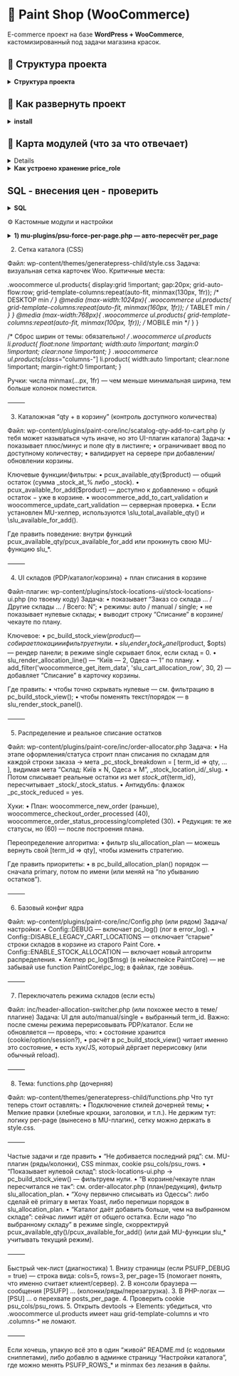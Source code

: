# 🛒 Paint Shop (WooCommerce)

E-commerce проект на базе **WordPress + WooCommerce**, кастомизированный под задачи магазина красок.

## 📂 Структура проекта
<details>
<summary><strong>Структура проекта</strong></summary>

```text
wp-content/
├─ mu-plugins/
│  ├─ psu-force-per-page.php        # per_page = колонки × ряды (cookie psu_cols/psu_rows)
│  ├─ stock-import-csv-lite.php     # лёгкий CSV-импорт (склады/остатки — lite)
│  └─ stock-locations-ui.php        # UI-патчи отображения остатков по складам
│
├─ plugins/
│  ├─ paint-core/
│  │  ├─ assets/
│  │  │  └─ css/
│  │  │     └─ catalog-qty.css      # стили qty/кнопок в каталоге
│  │  ├─ inc/
│  │  │  ├─ catalog-qty-add-to-cart.php   # qty + «в корзину» в один ряд, состояния и лимиты
│  │  │  ├─ header-allocation-switcher.php# селекторы «Списание/Склад» в шапке + AJAX
│  │  │  ├─ order-allocator.php           # расчёт плана списания по складам (slu_allocation_plan)
│  │  │  ├─ order-attach-csv.php          # вспом. CSV для заказов
│  │  │  ├─ role-price-importer.php       # импорт цен по ролям (страница в админке)
│  │  │  ├─ sku-gtin-admin-columns.php    # колонки SKU/GTIN в админке
│  │  │  ├─ sku-gtin-front-emails.php     # вывод SKU/GTIN на фронте/в письмах
│  │  │  ├─ stock-import-table.php        # таблица импорта остатков
│  │  │  ├─ stock-locations-display.php   # виджеты/шаблоны остатков
│  │  │  ├─ config.php                    # базовые константы/переключатели
│  │  │  └─ paint-core.php                # загрузчик инклудов
│  │  └─ paint-core.php                   # главный файл плагина
│  │
│  ├─ paint-shop-ux/
│  │  └─ paint-shop-ux.php         # мелкие UX-правки магазина
│  │
│  ├─ role-price/
│  │  └─ role-price.php            # цены по ролям: мета-ключи _wpc_price_role_*
│  │
│  └─ stock-sync-to-woo/
│     └─ stock-sync-to-woo.php     # синк остатков в Woo (интеграция)
│
├─ themes/
│  └─ generatepress-child/
│     └─ style.css                 # сетка каталога (CSS Grid), мелкие стили
│
└─ uploads/                        # медиа (в Git не храним)
```
</details>



## 🚀 Как развернуть проект
<details>
    <summary><strong> install </strong></summary>
1. Установить WordPress и WooCommerce (через WP-CLI):
   ```bash
   wp core download --locale=ru_RU
   wp core config --dbname=paint --dbuser=root --dbpass=root --dbhost=localhost
   wp core install --url=http://localhost --title="Paint Shop" --admin_user=admin --admin_password=admin --admin_email=admin@example.com
   wp plugin install woocommerce --activate
	2.	Подтянуть кастомные файлы:
   git clone git@github.com:VMalakhatka/paint-shop.git .
   	3.	Активировать тему:
    wp theme activate my-theme
    	4.	Активировать кастомные плагины:

        wp plugin activate my-custom-plugin

</details>

## 🎯 Карта модулей (что за что отвечает)
<details>
### 🧩 MU Plugins
| Файл / Модуль | Назначение | Ключевые настройки / хуки | Где искать в админке |
|---------------|------------|---------------------------|----------------------|
| **mu-plugins/psu-force-per-page.php** | Выдаёт на витринах товаров `per_page = колонки × ряды`. Колонки меряются на клиенте, пишутся в cookie. | Константы: `PSUFP_ROWS`, `PSUFP_FALLBACK_COLS`, `PSUFP_COOKIE_COLS`, `PSUFP_COOKIE_ROWS`, `PSUFP_DEBUG`, `PSUFP_ROWS_MOBILE`, `PSUFP_ROWS_MOBILE_BP` | — (кодовый MU-модуль, без UI) |
| **mu-plugins/stock-import-csv-lite.php** | Лёгкий импорт CSV (остатки по складам). | Чтение CSV, временные таблицы. | Woo → Инструменты импорта |
| **mu-plugins/stock-locations-ui.php** | UI-патчи для отображения остатков по складам (в каталоге и PDP). | Хуки WooCommerce + шаблоны. | В карточках товара |

---

### 🛠 Paint Core (кастомный плагин)
| Файл / Модуль | Назначение | Ключевые настройки / хуки | Где искать в админке |
|---------------|------------|---------------------------|----------------------|
| **paint-core/assets/css/catalog-qty.css** | Стили qty/кнопок «в корзину» в каталоге. | CSS классы: `.loop-qty`, `.loop-buy-row`. | Внешний вид → Редактор файлов темы |
| **paint-core/inc/catalog-qty-add-to-cart.php** | qty + кнопка «в корзину» в один ряд, лимиты и disabled-состояния. | Хуки: `woocommerce_after_shop_loop_item`. | Каталог Woo |
| **paint-core/inc/header-allocation-switcher.php** | Блок «Списание: [режим] [склад]». Сохраняет выбор в сессию + cookie. Режимы: `auto`, `manual`, `single`. | Ajax `pc_set_alloc_pref`; cookie `pc_alloc_pref`. | UI в шапке |
| **paint-core/inc/order-allocator.php** | Расчёт плана списания по складам (`slu_allocation_plan`). | Фильтр `slu_allocation_plan`. | — |
| **paint-core/inc/order-attach-csv.php** | Вспомогательные CSV-инструменты для заказов. | Парсер CSV. | Woo → Заказы |
| **paint-core/inc/role-price-importer.php** | Импорт цен по ролям (страница в админке). | Мета-ключи: `_wpc_price_role_*`. | Woo → Инструменты импорта |
| **paint-core/inc/sku-gtin-admin-columns.php** | Добавляет SKU/GTIN в таблице товаров в админке. | Фильтр `manage_edit-product_columns`. | Woo → Товары |
| **paint-core/inc/sku-gtin-front-emails.php** | Вывод SKU/GTIN на фронте и в email-уведомлениях. | Хуки Woo писем. | Woo → Email-шаблоны |
| **paint-core/inc/stock-import-table.php** | Таблица импорта остатков. | Создание временных таблиц. | Woo → Инструменты импорта |
| **paint-core/inc/stock-locations-display.php** | Виджеты/шаблоны отображения остатков по складам. | Вставка блоков остатков. | PDP / каталог |
| **paint-core/inc/config.php** | Базовые константы и переключатели. | — | — |
| **paint-core/inc/paint-core.php** | Загрузчик инклудов. | `require_once`. | — |
| **paint-core/paint-core.php** | Главный файл плагина Paint Core. | Регистрация плагина. | Woo → Плагины |

---

### 🎨 UX & Доп. плагины
| Файл / Модуль | Назначение | Ключевые настройки / хуки | Где искать в админке |
|---------------|------------|---------------------------|----------------------|
| **paint-shop-ux/paint-shop-ux.php** | Мелкие UX-правки магазина. | — | — |
| **role-price/role-price.php** | Цены по ролям: выбор мета-ключа `_wpc_price_role_*`. | Woo фильтр `woocommerce_product_get_price`. | Woo → Цены по ролям |
| **stock-sync-to-woo/stock-sync-to-woo.php** | Синхронизация остатков в Woo (интеграция с внешними системами). | Крон-хуки / API. | Woo → Инструменты синхронизации |

---

### 🎭 Тема (GeneratePress Child)
| Файл / Модуль | Назначение | Ключевые настройки / хуки | Где искать в админке |
|---------------|------------|---------------------------|----------------------|
| **themes/generatepress-child/style.css** | Сетка каталога (CSS Grid), визуал карточек/кнопок/qty; стили селекторов «Списание/Склад» в шапке. | `grid-template-columns: repeat(auto-fit, minmax(...))` — меняет кол-во колонок. | Внешний вид → Редактор файлов темы |
| **themes/generatepress-child/functions.php** | Подключение стилей, хлебные крошки. ⚠️ Логика `per_page` вынесена в MU. | — | — |
| **themes/generatepress-child/inc/header-allocation-switcher.php** | Дублирующий код селектора склада (UI в теме). | Cookie `pc_alloc_pref`. | Шапка темы |

---

### 🗄 SQL / Импорт
| Файл / Модуль | Назначение | Ключевые настройки / хуки | Где искать в админке |
|---------------|------------|---------------------------|----------------------|
| **(SQL) «Импорт цен по ролям»** | Массовая запись `_wpc_price_role_*` по SKU. | Метаключи: `_wpc_price_role_partner`, `_wpc_price_role_opt`, `_wpc_price_role_opt_osn`, `_wpc_price_role_schule`. | Woo → Инструменты импорта + запуск SQL |
</details>

<details>
    <summary><strong> Как устроено хранение price_role </strong></summary>

      •	Мета-ключ для каждой роли формируется так:_wpc_price_role_<role>	•	Примеры:
      •	_wpc_price_role_partner
      •	_wpc_price_role_opt
      •	_wpc_price_role_opt_osn
      •	_wpc_price_role_schule(суффикс берётся прямо из $user->roles[0], то есть первый элемент массива ролей пользователя).Проверка в базеSELECT post_id, meta_key, meta_value
    FROM wp_postmeta
    WHERE meta_key LIKE '_wpc_price_role_%'
    LIMIT 20;CSV для импортаsku;partner;opt;opt_osn;schule
    CR-001;10.50;11.00;9.90;10.00📌 Итого:
      •	Хранилище: _wpc_price_role_<роль> (каждая роль свой мета-ключ).
      •	Импорт: через CSV + SQL как выше.
      •	Отображение: фильтр woocommerce_product_get_price подтягивает эти цены.


</details>

## SQL - внесения цен - проверить 
<details>
<summary><strong>SQL </strong></summary>

    /* ===========================
      Переносит цены с временной таблицы на сайт 
      4.	Зайди: Инструменты → Импорт цен (CSV).
      5.	Выбери CSV (UTF‑8, разделитель ;, заголовки: sku;partner;opt;opt_osn;schule), при необходимости поставь «очистить таблицу».
      6.	Жми «Импортировать».
    Данные попадут в таблицу wp_role_prices_import (с твоим префиксом БД).

    После этого запускаем этот sql

    Как устроено хранение
      •	Мета-ключ для каждой роли формируется так:  _wpc_price_role_<role>  	•	Примеры:
      •	_wpc_price_role_partner
      •	_wpc_price_role_opt
      •	_wpc_price_role_opt_osn
      •	_wpc_price_role_schule  (суффикс берётся прямо из $user->roles[0], то есть первый элемент массива ролей пользователя).
      MASTER (fixed collations + InnoDB temp)
      =========================== */

    START TRANSACTION;

    /* Бэкап текущих цен по ролям */
    SET @backup := CONCAT('wp_postmeta_backup_role_price_', DATE_FORMAT(NOW(), '%Y%m%d%H%i%s'));
    SET @sql := CONCAT(
      'CREATE TABLE ', @backup, ' AS ',
      'SELECT * FROM wp_postmeta ',
      'WHERE meta_key IN (',
      '''_wpc_price_role_partner'',''_wpc_price_role_opt'',''_wpc_price_role_opt_osn'',''_wpc_price_role_schule''',
      ')'
    );
    PREPARE s FROM @sql; EXECUTE s; DEALLOCATE PREPARE s;

    /* Временная таблица SKU → post_id (InnoDB) */
    DROP TEMPORARY TABLE IF EXISTS tmp_sku_map;
    CREATE TEMPORARY TABLE tmp_sku_map
    ENGINE=InnoDB AS
    SELECT
      s.post_id,
      /* приводим значение к нужной коллации для дальнейших JOIN-ов */
      CONVERT(s.meta_value USING utf8mb4) COLLATE utf8mb4_unicode_520_ci AS sku
    FROM wp_postmeta s
    JOIN (
      /* так же приводим SKU из импорта к той же коллации */
      SELECT CONVERT(i.sku USING utf8mb4) COLLATE utf8mb4_unicode_520_ci AS sku
      FROM wp_role_prices_import i
      GROUP BY sku
    ) i ON i.sku = CONVERT(s.meta_value USING utf8mb4) COLLATE utf8mb4_unicode_520_ci
    WHERE s.meta_key = '_sku';

    CREATE INDEX ix_tmp_sku_map_sku ON tmp_sku_map(sku);

    /* Временная таблица с импорт‑данными (InnoDB) */
    DROP TEMPORARY TABLE IF EXISTS tmp_import_cast;
    CREATE TEMPORARY TABLE tmp_import_cast
    ENGINE=InnoDB AS
    SELECT
      CONVERT(i.sku USING utf8mb4) COLLATE utf8mb4_unicode_520_ci AS sku,
      CAST(i.partner  AS CHAR) AS partner,
      CAST(i.opt      AS CHAR) AS opt,
      CAST(i.opt_osn  AS CHAR) AS opt_osn,
      CAST(i.schule   AS CHAR) AS schule
    FROM wp_role_prices_import i;

    CREATE INDEX ix_tmp_import_cast_sku ON tmp_import_cast(sku);

    /* ====== ПАРТНЕР ====== */
    UPDATE wp_postmeta m
    JOIN tmp_sku_map sm
      ON sm.post_id = m.post_id
    JOIN tmp_import_cast i
      ON i.sku = sm.sku
    SET m.meta_value = i.partner
    WHERE m.meta_key = '_wpc_price_role_partner';

    INSERT INTO wp_postmeta (post_id, meta_key, meta_value)
    SELECT sm.post_id, '_wpc_price_role_partner', i.partner
    FROM tmp_sku_map sm
    JOIN tmp_import_cast i ON i.sku = sm.sku
    LEFT JOIN wp_postmeta m
      ON m.post_id = sm.post_id AND m.meta_key = '_wpc_price_role_partner'
    WHERE m.post_id IS NULL AND i.partner IS NOT NULL;

    /* ====== ОПТ ====== */
    UPDATE wp_postmeta m
    JOIN tmp_sku_map sm ON sm.post_id = m.post_id
    JOIN tmp_import_cast i ON i.sku = sm.sku
    SET m.meta_value = i.opt
    WHERE m.meta_key = '_wpc_price_role_opt';

    INSERT INTO wp_postmeta (post_id, meta_key, meta_value)
    SELECT sm.post_id, '_wpc_price_role_opt', i.opt
    FROM tmp_sku_map sm
    JOIN tmp_import_cast i ON i.sku = sm.sku
    LEFT JOIN wp_postmeta m
      ON m.post_id = sm.post_id AND m.meta_key = '_wpc_price_role_opt'
    WHERE m.post_id IS NULL AND i.opt IS NOT NULL;

    /* ====== ОПТ_ОСН ====== */
    UPDATE wp_postmeta m
    JOIN tmp_sku_map sm ON sm.post_id = m.post_id
    JOIN tmp_import_cast i ON i.sku = sm.sku
    SET m.meta_value = i.opt_osn
    WHERE m.meta_key = '_wpc_price_role_opt_osn';

    INSERT INTO wp_postmeta (post_id, meta_key, meta_value)
    SELECT sm.post_id, '_wpc_price_role_opt_osn', i.opt_osn
    FROM tmp_sku_map sm
    JOIN tmp_import_cast i ON i.sku = sm.sku
    LEFT JOIN wp_postmeta m
      ON m.post_id = sm.post_id AND m.meta_key = '_wpc_price_role_opt_osn'
    WHERE m.post_id IS NULL AND i.opt_osn IS NOT NULL;

    /* ====== SCHULE ====== */
    UPDATE wp_postmeta m
    JOIN tmp_sku_map sm ON sm.post_id = m.post_id
    JOIN tmp_import_cast i ON i.sku = sm.sku
    SET m.meta_value = i.schule
    WHERE m.meta_key = '_wpc_price_role_schule';

    INSERT INTO wp_postmeta (post_id, meta_key, meta_value)
    SELECT sm.post_id, '_wpc_price_role_schule', i.schule
    FROM tmp_sku_map sm
    JOIN tmp_import_cast i ON i.sku = sm.sku
    LEFT JOIN wp_postmeta m
      ON m.post_id = sm.post_id AND m.meta_key = '_wpc_price_role_schule'
    WHERE m.post_id IS NULL AND i.schule IS NOT NULL;

    /* Немного статистики */
    SELECT 'mapped_sku' AS metrika, COUNT(*) AS cnt FROM tmp_sku_map
    UNION ALL
    SELECT 'price_partner_rows', COUNT(*) FROM wp_postmeta WHERE meta_key = '_wpc_price_role_partner'
    UNION ALL
    SELECT 'price_opt_rows',     COUNT(*) FROM wp_postmeta WHERE meta_key = '_wpc_price_role_opt'
    UNION ALL
    SELECT 'price_opt_osn_rows', COUNT(*) FROM wp_postmeta WHERE meta_key = '_wpc_price_role_opt_osn'
    UNION ALL
    SELECT 'price_schule_rows',  COUNT(*) FROM wp_postmeta WHERE meta_key = '_wpc_price_role_schule';

    COMMIT;
</details>

⚙️ Кастомные модули и настройки
<details>
<summary><strong>1) mu-plugins/psu-force-per-page.php — авто-пересчёт per_page</strong></summary>

**Идея.** Количество товаров на странице = **колонки × ряды**.  
Колонки меряются на клиенте (по CSS Grid), записываются в cookie → сервер ставит `posts_per_page`.

### Константы (ручки)
| Константа | Что делает | Дефолт |
|---|---|---|
| `PSUFP_COOKIE_COLS` | имя cookie с количеством колонок | `psu_cols` |
| `PSUFP_COOKIE_ROWS` | имя cookie с количеством рядов | `psu_rows` |
| `PSUFP_ROWS_DESKTOP` | ряды для >480px | `3` |
| `PSUFP_ROWS_MOBILE` | ряды для 321–480px | `3` |
| `PSUFP_ROWS_XSMALL` | ряды для ≤320px | `2` |
| `PSUFP_FALLBACK_COLS` | кол-во колонок пока cookie нет | `5` |
| `PSUFP_DEBUG` | отладка (зелёная плашка + console.log) | `false` |

### Cookie
- `psu_cols` — количество колонок, измеренное JS.
- `psu_rows` — количество рядов, вычисленное по брейкпоинтам.

### Где перехватываем `per_page`
- `loop_shop_per_page` (WooCommerce)
- `pre_get_posts` (только main query, архивы товаров)
- `woocommerce_product_query` (только в контексте архивов товаров)

### Важные особенности
- **Явный оверрайд через URL:** добавить `?per_page=N` (1…200).  
  Модуль уважит и вернёт это значение вместо расчёта.

- **Хук для тонкой настройки рядов:** можно переопределить выбор рядов для серверной стороны:
  ```php
  /**
   * @param int $rows   рассчитанные ряды по текущей ширине
   * @param int $width  ширина (если передаётся)
   * @return int
   */
  add_filter('psufp_rows_for_width', function($rows, $width){
      // пример: принудительно 2 ряда на любых мобилках
      if ($width <= 480) return 2;
      return $rows;
  }, 10, 2);

```  
Примечание: сейчас вычисление рядов делается в JS; этот фильтр — задел для PHP-сценариев и расширений.

	•	Кто решает количество колонок? Только CSS в теме:
grid-template-columns: repeat(auto-fit, minmax(..., 1fr));
JS лишь «считывает» результат и кладёт число в cookie.

Диагностика
	1.	Включи define('PSUFP_DEBUG', true); — внизу появится блок вида:
cols=5, rows=3, per_page=15, w=1280.
	2.	Проверь cookie psu_cols, psu_rows.
	3.	Убедись, что в DevTools у .woocommerce ul.products реально стоит наш grid-template-columns.
	4.	Если «не добивает» последний ряд — обычно либо колонок посчиталось меньше, чем ожидалось (CSS), либо рядов выбрано больше (константы).

```
</details>

2) Сетка каталога (CSS)

Файл: wp-content/themes/generatepress-child/style.css
Задача: визуальная сетка карточек Woo.
Критичные места:

.woocommerce ul.products{
  display:grid !important;
  gap:20px;
  grid-auto-flow:row;
  grid-template-columns:repeat(auto-fit, minmax(130px, 1fr)); /* DESKTOP min */
}
@media (max-width:1024px){
  .woocommerce ul.products{
    grid-template-columns:repeat(auto-fit, minmax(160px, 1fr)); /* TABLET min */
  }
}
@media (max-width:768px){
  .woocommerce ul.products{
    grid-template-columns:repeat(auto-fit, minmax(100px, 1fr)); /* MOBILE min */
  }
}

/* Сброс ширин от темы: обязательно! */
.woocommerce ul.products li.product{
  float:none !important;
  width:auto !important;
  margin:0 !important;
  clear:none !important;
}
.woocommerce ul.products[class*="columns-"] li.product{
  width:auto !important;
  clear:none !important;
  margin-right:0 !important;
}


Ручки: числа minmax(…px, 1fr) — чем меньше минимальная ширина, тем больше колонок поместится.

⸻

3) Каталожная “qty + в корзину” (контроль доступного количества)

Файл: wp-content/plugins/paint-core/inc/scatalog-qty-add-to-cart.php (у тебя может называться чуть иначе, но это UI-плагин каталога)
Задача:
	•	показывает плюс/минус и поле qty в листинге;
	•	ограничивает ввод по доступному количеству;
	•	валидирует на сервере при добавлении/обновлении корзины.

Ключевые функции/фильтры:
	•	pcux_available_qty($product) — общий остаток (сумма _stock_at_% либо _stock).
	•	pcux_available_for_add($product) — доступно к добавлению = общий остаток − уже в корзине.
	•	woocommerce_add_to_cart_validation и woocommerce_update_cart_validation — серверная проверка.
	•	Если установлен MU-хелпер, используются \slu_total_available_qty() и \slu_available_for_add().

Где править поведение: внутри функций pcux_available_qty/pcux_available_for_add или прокинуть свою MU-функцию slu_*.

⸻

4) UI складов (PDP/каталог/корзина) + план списания в корзине

Файл-плагин: wp-content/plugins/stock-locations-ui/stock-locations-ui.php (по твоему коду)
Задача:
	•	показывает “Заказ со склада … / Другие склады … / Всего: N”;
	•	режимы: auto / manual / single;
	•	не показывает нулевые склады;
	•	выводит строку “Списание” в корзине/чекауте по плану.

Ключевое:
	•	pc_build_stock_view($product) — собирает локации и фильтрует нули.
	•	slu_render_stock_panel($product, $opts) — рендер панели; в режиме single скрывает блок, если склад = 0.
	•	slu_render_allocation_line() — “Київ — 2, Одеса — 1” по плану.
	•	add_filter('woocommerce_get_item_data', 'slu_cart_allocation_row', 30, 2) — добавляет “Списание” в карточку корзины.

Где править:
	•	чтобы точно скрывать нулевые — см. фильтрацию в pc_build_stock_view();
	•	чтобы поменять текст/порядок — в slu_render_stock_panel().

⸻

5) Распределение и реальное списание остатков

Файл: wp-content/plugins/paint-core/inc/order-allocator.php
Задача:
	•	На этапе оформления/статуса строит план списания по складам для каждой строки заказа
→ мета _pc_stock_breakdown = [ term_id => qty, ... ], видимая мета “Склад: Київ × N, Одеса × M”, _stock_location_id/_slug.
	•	Потом списывает реальные остатки из мет _stock_at_{term_id}, пересчитывает _stock/_stock_status.
	•	Антидубль: флажок _pc_stock_reduced = yes.

Хуки:
	•	План: woocommerce_new_order (раньше), woocommerce_checkout_order_processed (40), woocommerce_order_status_processing/completed (30).
	•	Редукция: те же статусы, но (60) — после построения плана.

Переопределение алгоритма:
	•	фильтр slu_allocation_plan — можешь вернуть свой [term_id => qty], чтобы изменить стратегию.

Где править приоритеты:
	•	в pc_build_allocation_plan() порядок — сначала primary, потом по имени (или меняй на “по убыванию остатков”).

⸻

6) Базовый конфиг ядра

Файл: wp-content/plugins/paint-core/inc/Config.php (или рядом)
Задача/настройки:
	•	Config::DEBUG — включает pc_log() (лог в error_log).
	•	Config::DISABLE_LEGACY_CART_LOCATIONS — отключает “старые” строки складов в корзине из старого Paint Core.
	•	Config::ENABLE_STOCK_ALLOCATION — включает новый алгоритм распределения.
	•	Хелпер pc_log($msg) (в неймспейсе PaintCore) — не забывай use function PaintCore\pc_log; в файлах, где зовёшь.

⸻

7) Переключатель режима складов (если есть)

Файл: inc/header-allocation-switcher.php (или похожее место в теме/плагине)
Задача: UI для auto/manual/single + выбранный term_id.
Важно: после смены режима перерисовывать PDP/каталог. Если не обновляется — проверь, что:
	•	состояние хранится (cookie/option/session?),
	•	расчёт в pc_build_stock_view() читает именно это состояние,
	•	есть хук/JS, который дёргает перерисовку (или обычный reload).

⸻

8) Тема: functions.php (дочерняя)

Файл: wp-content/themes/generatepress-child/functions.php
Что тут теперь стоит оставлять:
	•	Подключение стилей дочерней темы;
	•	Мелкие правки (хлебные крошки, заголовки, и т.п.).
Не держим тут: логику per-page (вынесено в MU-плагин), сетку можно держать в style.css.

⸻

Частые задачи и где править
	•	“Не добивается последний ряд”: см. MU-плагин (ряды/колонки), CSS minmax, cookie psu_cols/psu_rows.
	•	“Показывает нулевой склад”: stock-locations-ui.php → pc_build_stock_view() — фильтруем нули.
	•	“В корзине/чекауте план пересчитался не так”: см. order-allocator.php (план/редукция), фильтр slu_allocation_plan.
	•	“Хочу первично списывать из Одессы”: либо сделай её primary в метах Yoast, либо перепиши порядок в slu_allocation_plan.
	•	“Каталог даёт добавить больше, чем на выбранном складе”: сейчас лимит идёт от общего остатка. Если надо “по выбранному складу” в режиме single, скорректируй pcux_available_qty()/pcux_available_for_add() (или дай MU-функции slu_* учитывать текущий режим).

⸻

Быстрый чек-лист (диагностика)
	1.	Внизу страницы (если PSUFP_DEBUG = true) — строка вида:
cols=5, rows=3, per_page=15 (помогает понять, что именно считает клиент/сервер).
	2.	В консоли браузера — сообщения [PSUFP] … (колонки/ряды/перезагрузка).
	3.	В PHP-логах — [PSU] … о перехвате posts_per_page.
	4.	Проверить cookie psu_cols/psu_rows.
	5.	Открыть devtools → Elements: убедиться, что .woocommerce ul.products имеет наш grid-template-columns и что .columns-* не ломают.

⸻

Если хочешь, упакую всё это в один “живой” README.md (с кодовыми сниппетами), либо добавлю в админке страницу “Настройки каталога”, где можно менять PSUFP_ROWS_* и minmax без лезания в файлы.